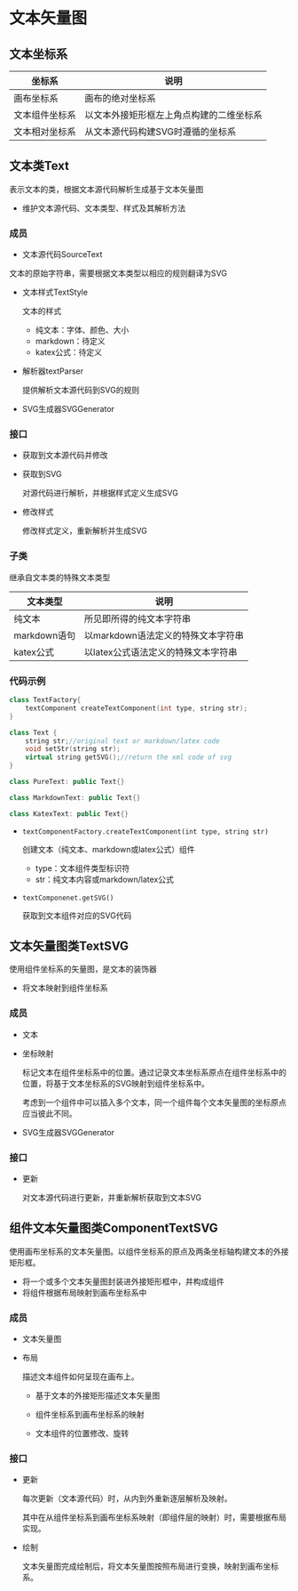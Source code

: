# 文本矢量图

## 文本坐标系

| 坐标系         | 说明                                     |
| -------------- | ---------------------------------------- |
| 画布坐标系     | 画布的绝对坐标系                         |
| 文本组件坐标系 | 以文本外接矩形框左上角点构建的二维坐标系 |
| 文本相对坐标系 | 从文本源代码构建SVG时遵循的坐标系        |

## 文本类Text

表示文本的类，根据文本源代码解析生成基于文本矢量图

- 维护文本源代码、文本类型、样式及其解析方法

### 成员

-  文本源代码SourceText

  文本的原始字符串，需要根据文本类型以相应的规则翻译为SVG

- 文本样式TextStyle

  文本的样式

  - 纯文本：字体、颜色、大小
  - markdown：待定义
  - katex公式：待定义

- 解析器textParser

  提供解析文本源代码到SVG的规则

- SVG生成器SVGGenerator

  

### 接口

- 获取到文本源代码并修改

- 获取到SVG

  对源代码进行解析，并根据样式定义生成SVG

- 修改样式

  修改样式定义，重新解析并生成SVG

### 子类

继承自文本类的特殊文本类型



| 文本类型     | 说明                                |
| ------------ | ----------------------------------- |
| 纯文本       | 所见即所得的纯文本字符串            |
| markdown语句 | 以markdown语法定义的特殊文本字符串  |
| katex公式    | 以latex公式语法定义的特殊文本字符串 |

### 代码示例

```cpp
class TextFactory{
	textComponent createTextComponent(int type, string str);
}

class Text {
	string str;//original text or markdown/latex code
	void setStr(string str);
	virtual string getSVG();//return the xml code of svg
}

class PureText: public Text{}

class MarkdownText: public Text{}

class KatexText: public Text{}
```

- `textComponentFactory.createTextComponent(int type, string str)`

  创建文本（纯文本、markdown或latex公式）组件

  - type：文本组件类型标识符
  - str：纯文本内容或markdown/latex公式

- `textComponenet.getSVG()`

  获取到文本组件对应的SVG代码

## 文本矢量图类TextSVG

使用组件坐标系的矢量图，是文本的装饰器

- 将文本映射到组件坐标系

### 成员

- 文本

- 坐标映射

  标记文本在组件坐标系中的位置。通过记录文本坐标系原点在组件坐标系中的位置，将基于文本坐标系的SVG映射到组件坐标系中。

  考虑到一个组件中可以插入多个文本，同一个组件每个文本矢量图的坐标原点应当彼此不同。

- SVG生成器SVGGenerator

### 接口

- 更新

  对文本源代码进行更新，并重新解析获取到文本SVG

## 组件文本矢量图类ComponentTextSVG

使用画布坐标系的文本矢量图。以组件坐标系的原点及两条坐标轴构建文本的外接矩形框。

- 将一个或多个文本矢量图封装进外接矩形框中，并构成组件
- 将组件根据布局映射到画布坐标系中

### 成员

- 文本矢量图

- 布局

  描述文本组件如何呈现在画布上。

  - 基于文本的外接矩形描述文本矢量图

  - 组件坐标系到画布坐标系的映射
  - 文本组件的位置修改、旋转

### 接口

- 更新

  每次更新（文本源代码）时，从内到外重新逐层解析及映射。

  其中在从组件坐标系到画布坐标系映射（即组件层的映射）时，需要根据布局实现。

- 绘制

  文本矢量图完成绘制后，将文本矢量图按照布局进行变换，映射到画布坐标系。
